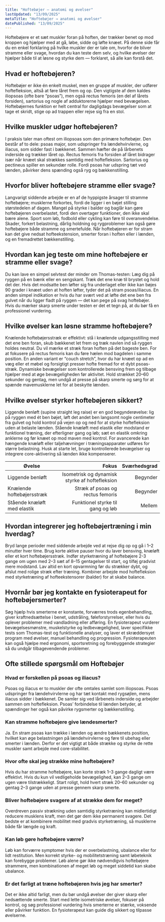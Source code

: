 ```yaml
---
title: "Hoftebøjer – anatomi og øvelser"
lastUpdated: "13/09/2025"
metaTitle: "Hoftebøjer → anatomi og øvelser"
datePublished: "13/09/2025"
---
```


Hoftebøjere er et sæt muskler foran på hoften, der trækker benet op mod kroppen og hjælper med at gå, løbe, sidde og løfte knæet. På denne side får du en enkel forklaring på hvilke muskler der er tale om, hvorfor de bliver stramme eller svage, hvordan du kan teste dem selv, og hvilke øvelser der hjælper både til at løsne og styrke dem — forklaret, så alle kan forstå det.

## Hvad er hoftebøjeren?

Hoftebøjer er ikke én enkelt muskel, men en gruppe af muskler, der udfører hoftefleksion, altså at føre låret frem og op. Den vigtigste af dem kaldes iliopsoas (ofte bare “psoas”), men også rectus femoris (en del af lårets forsiden), sartorius og nogle af adduktorerne hjælper med bevægelsen. Hoftebøjernes funktion er helt central for dagligdags bevægelser som at tage et skridt, stige op ad trappen eller rejse sig fra en stol.

## Hvilke muskler udgør hoftebøjeren?

I praksis taler man oftest om iliopsoas som den primære hoftebøjer. Den består af to dele: psoas major, som udspringer fra lændehvirvlerne, og iliacus, som sidder fast i bækkenet. Sammen hæfter de på lårbenets inderside og trækker låret op. Rectus femoris fra forsiden af låret bidrager især når knæet skal strækkes samtidig med hoftefleksion. Sartorius og pectineus spiller en sekundær rolle. Fordi psoas har udspring tæt ved lænden, påvirker dens spænding også ryg og bækkenstilling.

## Hvorfor bliver hoftebøjere stramme eller svage?

Langvarigt siddende arbejde er en af de hyppigste årsager til stramme hoftebøjere; musklerne forkortes, fordi de ligger i en bøjet stilling størstedelen af dagen. Mangel på styrke i balder og baglår kan gøre hoftebøjeren overbelastet, fordi den overtager funktioner, den ikke skal bære alene. Sport som løb, fodbold eller cykling kan føre til overanvendelse. Skader, forkert belastning, dårlig holdning og rygproblemer kan også gøre hoftebøjere både stramme og smertefulde. Når hoftebøjeren er for stram kan det give nedsat hofteekstension, smerter foran i hoften eller i lænden, og en fremadrettet bækkenstilling.

## Hvordan kan jeg teste om mine hoftebøjere er stramme eller svage?

Du kan lave en simpel selvtest der minder om Thomas-testen: Læg dig på ryggen på en bænk eller en sengskant. Træk det ene knæ til brystet og hold det der. Hvis det modsatte ben løfter sig fra underlaget eller ikke kan bøjes 90 grader i knæet uden at hoften løfter, tyder det på stram psoas/iliacus. En anden simpel indikation er hvis du har svært ved at løfte det ene ben fra gulvet når du ligger fladt på ryggen — det kan pege på svag hoftebøjer. Hvis du mærker skarp smerte under testen er det et tegn på, at du bør få en professionel vurdering.

## Hvilke øvelser kan løsne stramme hoftebøjere?

Knælende hoftebøjersstræk er effektivt: stå i knælende udgangsstilling med det ene ben foran, skub bækkenet let frem og træk navlen ind så ryggen holdes neutral. Du vil mærke et stræk foran hoften på det bageste ben. For at fokusere på rectus femoris kan du føre hælen mod bagdelen i samme position. En anden variant er “couch stretch”, hvor du har knæet op ad en væg eller et møbel og forsigtigt presser hofte fremad for et dybt psoas-stræk. Dynamiske bevægelser som kontrollerede bensving frem og tilbage hjælper med at øge bevægeligheden før aktivitet. Hold strækket 20–60 sekunder og gentag, men undgå at presse på skarp smerte og sørg for at spænde mavemusklerne let for at beskytte lænden.

## Hvilke øvelser styrker hoftebøjeren sikkert?

Liggende benløft (supine straight leg raise) er en god begynderøvelse: lig på ryggen med ét ben bøjet, løft det andet ben langsomt nogle centimeter fra gulvet og hold kontrol på vejen op og ned for at styrke hoftefleksion uden at belaste lænden. Stående knæløft med elastik eller modstand er funktionel træning, der efterligner gang og løb; sæt en elastik omkring anklerne og før knæet op mod maven med kontrol. For avancerede kan hængende knæløft eller taljehævninger i træningsapparater udføres for større belastning. Husk at starte let, bruge kontrollerede bevægelser og integrere core-aktivering så lænden ikke kompenserer.

| Øvelse | Fokus | Sværhedsgrad |
|---|---:|---:|
| Liggende benløft | Isometrisk og dynamisk styrke af hoftefleksion | Begynder |
| Knælende hoftebøjersstræk | Stræk af psoas og rectus femoris | Begynder |
| Stående knæløft med elastik | Funktionel styrke til gang og løb | Mellem |

## Hvordan integrerer jeg hoftebøjertræning i min hverdag?

Bryd lange perioder med siddende arbejde ved at rejse dig op og gå i 1–2 minutter hver time. Brug korte aktive pauser hvor du laver bensving, knæløft eller et kort hoftebøjersstræk. Indfør styrketræning af hoftebøjere 2-3 gange om ugen med 2–3 sæt af 8–15 gentagelser til start, og tilføj gradvist mere modstand. Lav altid en kort opvarmning før du strækker dybt, og afslut med rolige stræk efter træning. Kombiner arbejde mod hoftefleksion med styrketræning af hofteekstensorer (balder) for at skabe balance.

## Hvornår bør jeg kontakte en fysioterapeut for hoftebøjersmerter?

Søg hjælp hvis smerterne er konstante, forværres trods egenbehandling, giver kraftnedsættelse i benet, udstråling, føleforstyrrelser, eller hvis du oplever problemer med vandladning eller afføring. En fysioterapeut vurderer bevægelsesmønstre, muskelstyrke og ledbevægelighed, laver specifikke tests som Thomas-test og funktionelle analyser, og laver et skræddersyet program med øvelser, manuel behandling og progression. Fysioterapeuten kan også hjælpe med ergonomi, sportsretning og forebyggende strategier så du undgår tilbagevendende problemer.

## Ofte stillede spørgsmål om Hoftebøjer

### Hvad er forskellen på psoas og iliacus?

Psoas og iliacus er to muskler der ofte omtales samlet som iliopsoas. Psoas udspringer fra lændehvirvlerne og har tæt kontakt med rygsøjlen, mens iliacus sidder i bækkenet. De samler sig ved lårbenets inderside og arbejder sammen om hoftefleksion. Psoas’ forbindelse til lænden betyder, at spændinger her også kan påvirke rygsmerter og bækkenstilling.

### Kan stramme hoftebøjere give lændesmerter?

Ja. En stram psoas kan trække i lænden og ændre bækkenets position, hvilket kan øge belastningen på lændehvirvlerne og føre til ubehag eller smerter i lænden. Derfor er det vigtigt at både strække og styrke de rette muskler samt arbejde med core-stabilitet.

### Hvor ofte skal jeg strække mine hoftebøjere?

Hvis du har stramme hoftebøjere, kan korte stræk 1–3 gange dagligt være effektivt. Hvis du kun vil vedligeholde bevægelighed, kan 2–3 gange om ugen være tilstrækkeligt. Start roligt, hold hvert stræk 20–60 sekunder og gentag 2–3 gange uden at presse gennem skarp smerte.

### Bliver hoftebøjere svagere af at strække dem for meget?

Overdreven passiv strækning uden samtidig styrketræning kan midlertidigt reducere musklens kraft, men det gør dem ikke permanent svagere. Det bedste er at kombinere mobilitet med gradvis styrketræning, så musklerne både får længde og kraft.

### Kan løb gøre hoftebøjere værre?

Løb kan forværre symptomer hvis der er overbelastning, ubalance eller for lidt restitution. Men korrekt styrke- og mobilitetstræning samt løbeteknik kan forebygge problemer. Løb alene gør ikke nødvendigvis hoftebøjere strammere, men kombinationen af meget løb og meget siddetid kan skabe ubalance.

### Er det farligt at træne hoftebøjeren hvis jeg har smerter?

Det er ikke altid farligt, men du bør undgå øvelser der giver skarp eller nedsættende smerte. Start med lette isometriske øvelser, fokuser på kontrol, og søg professionel vurdering hvis smerterne er stærke, voksende eller påvirker funktion. En fysioterapeut kan guide dig sikkert og tilpasse øvelserne.
